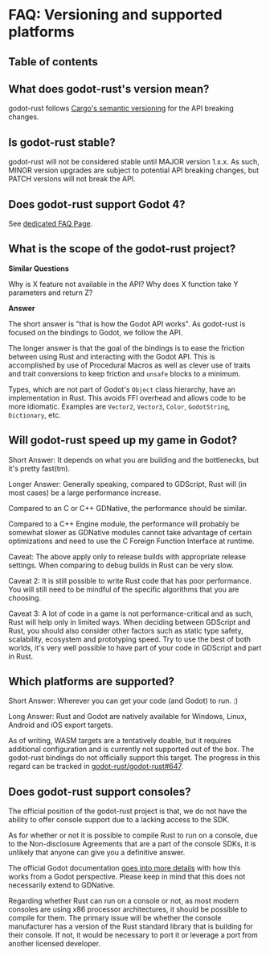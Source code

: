 # FAQ: Versioning and supported platforms

## Table of contents
<!-- toc -->

## What does godot-rust's version mean?

godot-rust follows [Cargo's semantic versioning](https://doc.rust-lang.org/cargo/reference/semver.html) for the API breaking changes.


## Is godot-rust stable?

godot-rust will not be considered stable until MAJOR version 1.x.x. As such, MINOR version upgrades are subject to potential API breaking changes, but PATCH versions will not break the API.


## Does godot-rust support Godot 4?

See [dedicated FAQ Page](../faq/godot4.md).


## What is the scope of the godot-rust project?

**Similar Questions**

Why is X feature not available in the API?
Why does X function take Y parameters and return Z?

**Answer**

The short answer is "that is how the Godot API works". As godot-rust is focused on the bindings to Godot, we follow the API.

The longer answer is that the goal of the bindings is to ease the friction between using Rust and interacting with the Godot API. This is accomplished by use of Procedural Macros as well as clever use of traits and trait conversions to keep friction and `unsafe` blocks to a minimum.

Types, which are not part of Godot's `Object` class hierarchy, have an implementation in Rust. This avoids FFI overhead and allows code to be more idiomatic. Examples are `Vector2`, `Vector3`, `Color`, `GodotString`, `Dictionary`, etc.


##  Will godot-rust speed up my game in Godot?

Short Answer: It depends on what you are building and the bottlenecks, but it's pretty fast(tm).

Longer Answer: Generally speaking, compared to GDScript, Rust will (in most cases) be a large performance increase.

Compared to an C or C++ GDNative, the performance should be similar.

Compared to a C++ Engine module, the performance will probably be somewhat slower as GDNative modules cannot take advantage of certain optimizations and need to use the C Foreign Function Interface at runtime.

Caveat: The above apply only to release builds with appropriate release settings. When comparing to debug builds in Rust can be very slow.

Caveat 2: It is still possible to write Rust code that has poor performance. You will still need to be mindful of the specific algorithms that you are choosing.

Caveat 3: A lot of code in a game is not performance-critical and as such, Rust will help only in limited ways. When deciding between GDScript and Rust, you should also consider other factors such as static type safety, scalability, ecosystem and prototyping speed. Try to use the best of both worlds, it's very well possible to have part of your code in GDScript and part in Rust.


## Which platforms are supported?

Short Answer: Wherever you can get your code (and Godot) to run. :)

Long Answer: Rust and Godot are natively available for Windows, Linux, Android and iOS export targets.

As of writing, WASM targets are a tentatively doable, but it requires additional configuration and is currently not supported out of the box. The godot-rust bindings do not officially support this target. The progress in this regard can be tracked in [godot-rust/godot-rust#647](https://github.com/godot-rust/godot-rust/issues/647).


## Does godot-rust support consoles?

The official position of the godot-rust project is that, we do not have the ability to offer console support due to a lacking access to the SDK.

As for whether or not it is possible to compile Rust to run on a console, due to the Non-disclosure Agreements that are a part of the console SDKs, it is unlikely that anyone can give you a definitive answer.

The official Godot documentation [goes into more details](https://docs.godotengine.org/en/stable/tutorials/platform/consoles.html) with how this works from a Godot perspective. Please keep in mind that this does not necessarily extend to GDNative.

Regarding whether Rust can run on a console or not, as most modern consoles are using x86 processor architectures, it should be possible to compile for them. The primary issue will be whether the console manufacturer has a version of the Rust standard library that is building for their console. If not, it would be necessary to port it or leverage a port from another licensed developer.
